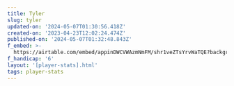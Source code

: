 ```yaml
---
title: Tyler
slug: tyler
updated-on: '2024-05-07T01:30:56.418Z'
created-on: '2023-04-23T12:02:24.474Z'
published-on: '2024-05-07T01:32:48.843Z'
f_embed: >-
  https://airtable.com/embed/appinDWCVWAzmNmFM/shr1veZTsYrvWaTQE?backgroundColor=gray&viewControls=on
f_handicap: '6'
layout: '[player-stats].html'
tags: player-stats
---
```




